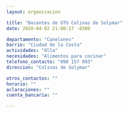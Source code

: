 ```yaml
---
layout: organizacion

title: "Docentes de UTU Colinas de Solymar"
date: 2020-04-02 21:00:17 -0300

departamento: "Canelones"
barrio: "Ciudad de la Costa"
actividades: "Olla"
necesidades: "Alimentos para cocinar"
telefono_contacto: "098 157 893"
direccion: "Colinas de Solymar"

otros_contactos: ""
horario: ""
aclaraciones: ""
cuenta_bancaria: ""

---
```

